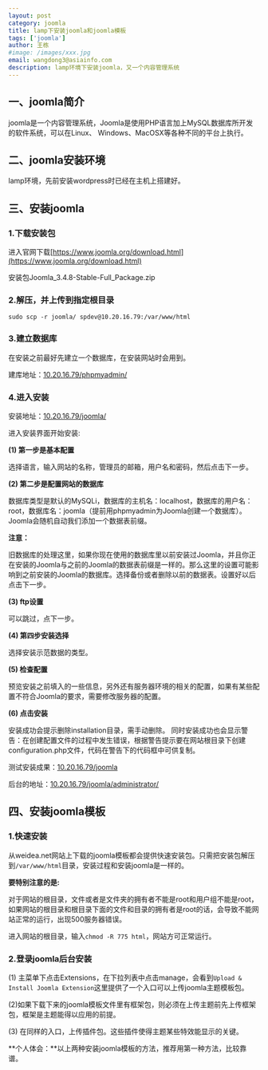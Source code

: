 ```yaml
---
layout: post
category: joomla
title: lamp下安装joomla和joomla模板
tags: ['joomla']
author: 王栋
#image: /images/xxx.jpg
email: wangdong3@asiainfo.com
description: lamp环境下安装joomla，又一个内容管理系统
---
```

	   
## 一、joomla简介
joomla是一个内容管理系统，Joomla是使用PHP语言加上MySQL数据库所开发的软件系统，可以在Linux、 Windows、MacOSX等各种不同的平台上执行。
## 二、joomla安装环境
lamp环境，先前安装wordpress时已经在主机上搭建好。
## 三、安装joomla
### 1.下载安装包
进入官网下载[https://www.joomla.org/download.html](https://www.joomla.org/download.html)

安装包Joomla_3.4.8-Stable-Full_Package.zip
### 2.解压，并上传到指定根目录
`sudo scp -r joomla/ spdev@10.20.16.79:/var/www/html`
### 3.建立数据库
在安装之前最好先建立一个数据库，在安装网站时会用到。
	   
建库地址：[10.20.16.79/phpmyadmin/](10.20.16.79/phpmyadmin/)
### 4.进入安装
安装地址：[10.20.16.79/joomla/](10.20.16.79/joomla/)
	 
进入安装界面开始安装:

**(1) 第一步是基本配置**

选择语言，输入网站的名称，管理员的邮箱，用户名和密码，然后点击下一步。

**(2) 第二步是配置网站的数据库**

数据库类型是默认的MySQLi，数据库的主机名：localhost，数据库的用户名：root，数据库名：joomla（提前用phpmyadmin为Joomla创建一个数据库）。Joomla会随机自动我们添加一个数据表前缀。

**注意：**

旧数据库的处理这里，如果你现在使用的数据库里以前安装过Joomla，并且你正在安装的Joomla与之前的Joomla的数据表前缀是一样的。那么这里的设置可能影响到之前安装的Joomla的数据库。选择备份或者删除以前的数据表。设置好以后点击下一步。

**(3) ftp设置**

可以跳过，点下一步。

**(4) 第四步安装选择**

选择安装示范数据的类型。

**(5) 检查配置**


预览安装之前填入的一些信息，另外还有服务器环境的相关的配置，如果有某些配置不符合Joomla的要求，需要修改服务器的配置。

**(6) 点击安装**
			   
安装成功会提示删除installation目录，需手动删除。
 同时安装成功也会显示警告：在创建配置文件的过程中发生错误，根据警告提示要在网站根目录下创建configuration.php文件，代码在警告下的代码框中可供复制。
			    
测试安装成果：[10.20.16.79/joomla](10.20.16.79/joomla)

后台的地址：[10.20.16.79/joomla/administrator/](10.20.16.79/joomla/administrator/)

## 四、安装joomla模板
### 1.快速安装

从weidea.net网站上下载的joomla模板都会提供快速安装包。只需把安装包解压到`/var/www/html`目录，安装过程和安装joomla是一样的。
	  
**要特别注意的是:**


对于网站的根目录，文件或者是文件夹的拥有者不能是root和用户组不能是root，如果网站的根目录和根目录下面的文件和目录的拥有者是root的话，会导致不能网站正常的运行，出现500服务器错误。

进入网站的根目录，输入`chmod -R 775 html`，网站方可正常运行。
### 2.登录joomla后台安装

(1) 主菜单下点击Extensions，在下拉列表中点击manage，会看到`Upload & Install Joomla Extension`这里提供了一个入口可以上传joomla主题模板包。


(2)如果下载下来的joomla模板文件里有框架包，则必须在上传主题前先上传框架包，框架是主题能得以应用的前提。

(3) 在同样的入口，上传插件包。这些插件使得主题某些特效能显示的关键。

**个人体会：**以上两种安装joomla模板的方法，推荐用第一种方法，比较靠谱。

